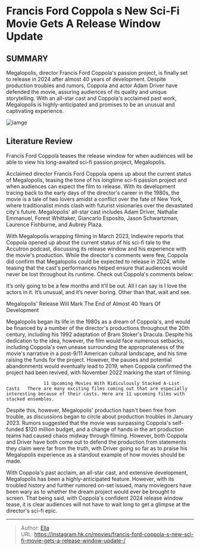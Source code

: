 # Francis Ford Coppola s New Sci-Fi Movie Gets A Release Window Update 


## SUMMARY 



  Megalopolis, director Francis Ford Coppola&#39;s passion project, is finally set to release in 2024 after almost 40 years of development.   Despite production troubles and rumors, Coppola and actor Adam Driver have defended the movie, assuring audiences of its quality and unique storytelling.   With an all-star cast and Coppola&#39;s acclaimed past work, Megalopolis is highly-anticipated and promises to be an unusual and captivating experience.  

![iamge](https://static1.srcdn.com/wordpress/wp-content/uploads/2024/01/francis-ford-coppola-looking-into-a-camera.jpg)

## Literature Review

Francis Ford Coppola teases the release window for when audiences will be able to view his long-awaited sci-fi passion project, Megalopolis.




Acclaimed director Francis Ford Coppola opens up about the current status of Megalopolis, teasing the tone of his longtime sci-fi passion project and when audiences can expect the film to release. With its development tracing back to the early days of the director&#39;s career in the 1980s, the movie is a tale of two lovers amidst a conflict over the fate of New York, where traditionalist minds clash with futurist visionaries over the devastated city&#39;s future. Megalopolis&#39; all-star cast includes Adam Driver, Nathalie Emmanuel, Forest Whittaker, Giancarlo Esposito, Jason Schwartzman, Laurence Fishburne, and Aubrey Plaza.




With Megalopolis wrapping filming in March 2023, Indiewire reports that Coppola opened up about the current status of his sci-fi tale to the Accutron podcast, discussing its release window and his experience with the movie&#39;s production. While the director&#39;s comments were few, Coppola did confirm that Megalopolis could be expected to release in 2024, while teasing that the cast&#39;s performances helped ensure that audiences would never be lost throughout its runtime. Check out Coppola&#39;s comments below:


It’s only going to be a few months and it’ll be out. All I can say is I love the actors in it. It’s unusual, and it’s never boring. Other than that, wait and see.



 Megalopolis&#39; Release Will Mark The End of Almost 40 Years Of Development 
          

Megalopolis began its life in the 1980s as a dream of Coppola&#39;s, and would be financed by a number of the director&#39;s productions throughout the 20th century, including his 1992 adaptation of Bram Stoker&#39;s Dracula. Despite his dedication to the idea, however, the film would face numerous setbacks, including Coppola&#39;s own unease surrounding the appropriateness of the movie&#39;s narrative in a post-9/11 American cultural landscape, and his time raising the funds for the project. However, the pauses and potential abandonments would eventually lead to 2019, when Coppola confirmed the project had been revived, with November 2022 marking the start of filming.




                  11 Upcoming Movies With Ridiculously Stacked A-List Casts   There are many exciting films coming out that are especially interesting because of their casts. Here are 11 upcoming films with stacked ensembles.   

Despite this, however, Megalopolis&#39; production hasn&#39;t been free from trouble, as discussions began to circle about production troubles in January 2023. Rumors suggested that the movie was surpassing Coppola&#39;s self-funded $120 million budget, and a change of hands in the art production teams had caused chaos midway through filming. However, both Coppola and Driver have both come out to defend the production from statements they claim were far from the truth, with Driver going so far as to praise his Megalopolis experience as a standout example of how movies should be made.

With Coppola&#39;s past acclaim, an all-star cast, and extensive development, Megalopolis has been a highly-anticipated feature. However, with its troubled history and further rumored on-set issued, many moviegoers have been wary as to whether the dream project would ever be brought to screen. That being said, with Coppola&#39;s confident 2024 release window tease, it is clear audiences will not have to wait long to get a glimpse at the director&#39;s sci-fi epic.






---

> Author: [Ella](https://instagram.hk.cn/)  
> URL: https://instagram.hk.cn/movies/francis-ford-coppola-s-new-sci-fi-movie-gets-a-release-window-update-/  

